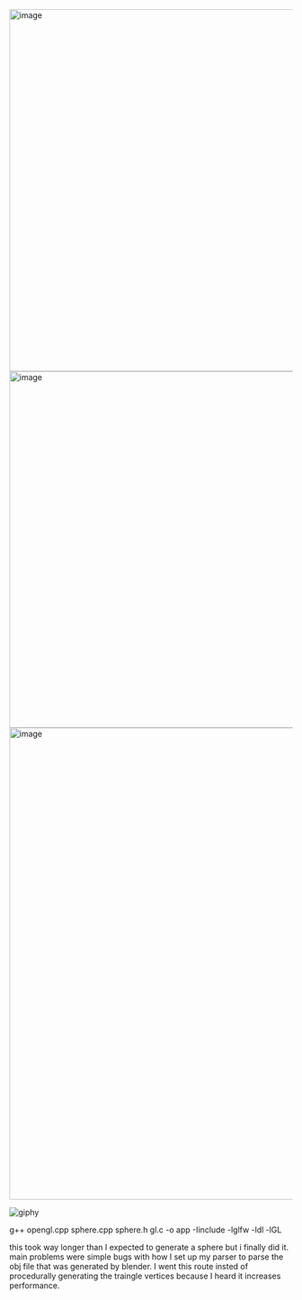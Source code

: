 
<img width="815" height="643" alt="image" src="https://github.com/user-attachments/assets/9b21b9e6-339b-44a5-a218-6eaa820ec4e1" />

<img width="812" height="633" alt="image" src="https://github.com/user-attachments/assets/05e27793-141e-4434-8547-cb7ef0807589" />

<img width="813" height="838" alt="image" src="https://github.com/user-attachments/assets/dbf2a4ae-39de-4a62-a311-c80029e8977a" />

![giphy](https://github.com/user-attachments/assets/e7f99bc2-9cfe-49c9-95c2-74c7e9a7ca61)


g++ opengl.cpp sphere.cpp sphere.h gl.c -o app -Iinclude -lglfw -ldl -lGL



this took way longer than I expected to generate a sphere but i finally did it. main problems were simple bugs with how I set up my parser to parse the obj file that was generated by blender. I went this route insted of procedurally generating the traingle vertices because I heard it increases performance. 
